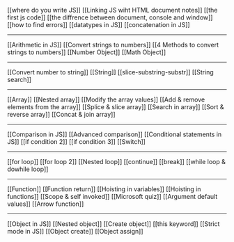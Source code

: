 
[[where do you write JS]]
[[Linking JS wiht HTML document notes]]
[[the first js code]]
[[the diffrence between document, console and window]]
[[how to find errors]]
[[datatypes in JS]]
[[concatenation in JS]]

-----
[[Arithmetic in JS]]
[[Convert strings to numbers]]
[[4 Methods to convert strings to numbers]]
[[Number Object]]
[[Math Object]]

-----
[[Convert number to string]]
[[String]]
[[slice-substring-substr]]
[[String search]]

-----
[[Array]]
[[Nested array]]
[[Modify the array values]]
[[Add & remove elements from the array]]
[[Splice & slice array]]
[[Search in array]]
[[Sort & reverse array]]
[[Concat & join array]]

-----
[[Comparison in JS]]
[[Advanced comparison]]
[[Conditional statements in JS]]
[[if condition 2]]
[[if condition 3]]
[[Switch]]

----
[[for loop]]
[[for loop 2]]
[[Nested loop]]
[[continue]]
[[break]]
[[while loop & dowhile loop]]

-----
[[Function]]
[[Function return]]
[[Hoisting in variables]]
[[Hoisting in functions]]
[[Scope & self invoked]]
[[Microsoft quiz]]
[[Argument default values]]
[[Arrow function]]

----
[[Object in JS]]
[[Nested object]]
[[Create object]]
[[this keyword]]
[[Strict mode in JS]]
[[Object create]]
[[Object assign]]




